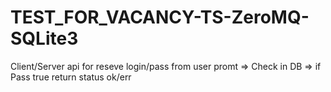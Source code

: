# TEST_FOR_VACANCY-TS-ZeroMQ-SQLite3
 Client/Server api for reseve login/pass from user promt => Check in DB => if Pass true return status ok/err
